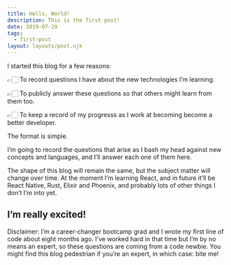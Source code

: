 ```yaml
---
title: Hello, World!
description: This is the first post!
date: 2019-07-29
tags:
  - first-post
layout: layouts/post.njk
---
```

I started this blog for a few reasons:

👉🏻 To record questions I have about the new technologies I’m learning.

👉🏻 To publicly answer these questions so that others might learn from them too.

👉🏻 To keep a record of my progresss as I work at becoming become a better developer.

The format is simple.

I’m going to record the questions that arise as I bash my head against new concepts and languages, and I’ll answer each one of them here.

The shape of this blog will remain the same, but the subject matter will change over time. At the moment I’m learning React, and in future it’ll be React Native, Rust, Elixir and Phoenix, and probably lots of other things I don’t I’m into yet.

## I’m really excited!

Disclaimer: I’m a career-changer bootcamp grad and I wrote my first line of code about eight months ago. I’ve worked hard in that time but I’m by no means an expert, so these questions are coming from a code newbie. You might find this blog pedestrian if you’re an expert, in which case: bite me!
